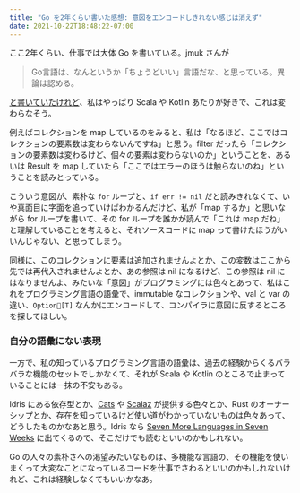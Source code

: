 ```yaml
---
title: "Go を2年くらい書いた感想: 意図をエンコードしきれない感じは消えず"
date: 2021-10-22T18:48:22-07:00
---
```

ここ2年くらい、仕事では大体 Go を書いている。jmuk さんが

> Go言語は、なんというか「ちょうどいい」言語だな、と思っている。異論は認める。

[と書いていたけれど](https://messagepassing.github.io/008-justright/04-jmuk/)、私はやっぱり Scala や Kotlin あたりが好きで、これは変わらなそう。

例えばコレクションを map しているのをみると、私は「なるほど、ここではコレクションの要素数は変わらないんですね」と思う。filter だったら「コレクションの要素数は変わるけど、個々の要素は変わらないのか」ということを、あるいは Result を map していたら「ここではエラーのほうは触らないのね」ということを読みとっている。

こういう意図が、素朴な `for` ループと、`if err != nil` だと読みきれなくて、いや真面目に字面を追っていけばわかるんだけど、私が「map するか」と思いながら for ループを書いて、その for ループを誰かが読んで「これは map だね」と理解していることを考えると、それソースコードに map って書けたほうがいいんじゃない、と思ってしまう。

同様に、このコレクションに要素は追加されませんよとか、この変数はここから先では再代入されませんよとか、あの参照は nil になるけど、この参照は nil にはなりませんよ、みたいな「意図」がプログラミングには色々とあって、私はこれをプログラミング言語の語彙で、immutable なコレクションや、val と var の違い、`Option[T]` なんかにエンコードして、コンパイラに意図に反するところを探してほしい。

### 自分の語彙にない表現

一方で、私の知っているプログラミング言語の語彙は、過去の経験からくるバラバラな機能のセットでしかなくて、それが Scala や Kotlin のところで止まっていることには一抹の不安もある。

Idris にある依存型とか、[Cats](https://typelevel.org/cats/) や [Scalaz](https://github.com/scalaz/scalaz) が提供する色々とか、Rust のオーナーシップとか、存在を知っているけど使い道がわかっていないものは色々あって、どうしたものかなあと思う。Idris なら [Seven More Languages in Seven Weeks](https://pragprog.com/titles/7lang/seven-more-languages-in-seven-weeks/) に出てくるので、そこだけでも読むといいのかもしれない。

Go の人々の素朴さへの渇望みたいなものは、多機能な言語の、その機能を使いまくって大変なことになっているコードを仕事でさわるといいのかもしれないけれど、これは経験しなくてもいいかなあ。

